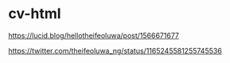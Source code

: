 # cv-html
https://lucid.blog/hellotheifeoluwa/post/1566671677 

https://twitter.com/theifeoluwa_ng/status/1165245581255745536 
